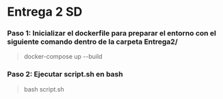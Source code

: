 # Entrega 2 SD
### Paso 1: Inicializar el dockerfile para preparar el entorno con el siguiente comando dentro de la carpeta Entrega2/
> docker-compose up --build
### Paso 2: Ejecutar script.sh en bash
> bash script.sh
